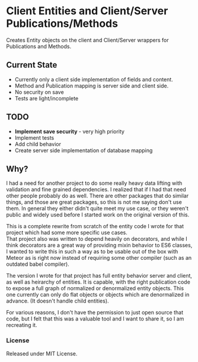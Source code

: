 # Client Entities and Client/Server Publications/Methods

Creates Entity objects on the client and Client/Server wrappers for Publications and Methods.

## Current State
- Currently only a client side implementation of fields and content.
- Method and Publication mapping is server side and client side.
- No security on save
- Tests are light/incomplete

## TODO 
- **Implement save security** - very high priority
- Implement tests
- Add child behavior
- Create server side implementation of database mapping

## Why?
I had a need for another project to do some really heavy data lifting with validation and fine grained dependencies.
I realized that if I had that need other people probably do as well.  There are other packages that do similar things,
and those are great packages, so this is not me saying don't use them.  In general they either didn't
quite meet my use case, or they weren't public and widely used before I started work on the original version of this.

This is a complete rewrite from scratch of the entity code I wrote for that project which had some more specific use cases.  
That project also was written to depend heavily on decorators, and while I think decorators are a great way of providing
mixin behavior to ES6 classes, I wanted to write this in such a way as to be usable out of the box with Meteor as is
right now instead of requiring some other compiler (such as an outdated babel compiler).

The version I wrote for that project has full entity behavior server and client, as well as heirarchy of entities.  It
is capable, with the right publication code to expose a full graph of normalized or denormalized entity objects.  This
one currently can only do flat objects or objects which are denormalized in advance.  (It doesn't handle child entities).

For various reasons, I don't have the permission to just open source that code, but I felt that this was a valuable tool
and I want to share it, so I am recreating it.

### License

Released under MIT License.